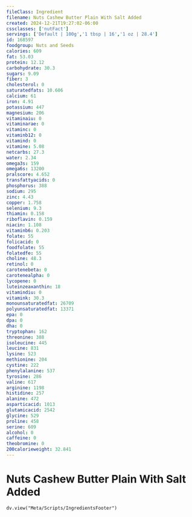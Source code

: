 ```yaml
---
fileClass: Ingredient
filename: Nuts Cashew Butter Plain With Salt Added
created: 2024-12-21T19:27:02-06:00
cssclasses: ['nutFact']
servings: ['Default | 100g','1 tbsp | 16','1 oz | 28.4']
id: 168597
foodgroup: Nuts and Seeds
calories: 609
fat: 53.03
protein: 12.12
carbohydrate: 30.3
sugars: 9.09
fiber: 3
cholesterol: 0
saturatedfats: 10.606
calcium: 61
iron: 4.91
potassium: 447
magnesium: 206
vitaminaiu: 0
vitaminarae: 0
vitaminc: 0
vitaminb12: 0
vitamind: 0
vitamine: 5.08
netcarbs: 27.3
water: 2.34
omega3s: 159
omega6s: 13200
pralscore: 4.652
transfattyacids: 0
phosphorus: 388
sodium: 295
zinc: 4.43
copper: 1.758
selenium: 9.3
thiamin: 0.158
riboflavin: 0.159
niacin: 1.108
vitaminb6: 0.203
folate: 55
folicacid: 0
foodfolate: 55
folatedfe: 55
choline: 48.3
retinol: 0
carotenebeta: 0
carotenealpha: 0
lycopene: 0
luteinzeaxanthin: 18
vitamindiu: 0
vitamink: 30.3
monounsaturatedfat: 26709
polyunsaturatedfat: 13371
epa: 0
dpa: 0
dha: 0
tryptophan: 162
threonine: 388
isoleucine: 445
leucine: 831
lysine: 523
methionine: 204
cystine: 222
phenylalanine: 537
tyrosine: 286
valine: 617
arginine: 1198
histidine: 257
alanine: 472
asparticacid: 1013
glutamicacid: 2542
glycine: 529
proline: 458
serine: 609
alcohol: 0
caffeine: 0
theobromine: 0
200calorieweight: 32.841
---
```


# Nuts Cashew Butter Plain With Salt Added

```dataviewjs
dv.view("Meta/Scripts/IngredientsFooter")
```